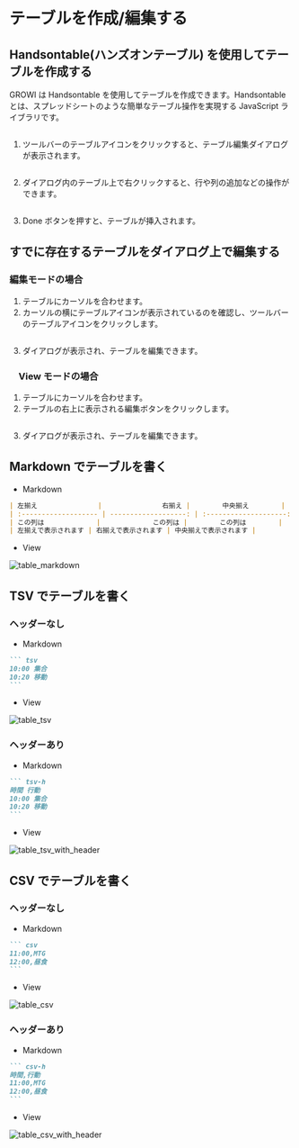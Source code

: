 # テーブルを作成/編集する

## Handsontable(ハンズオンテーブル) を使用してテーブルを作成する

GROWI は Handsontable を使用してテーブルを作成できます。Handsontable とは、スプレッドシートのような簡単なテーブル操作を実現する JavaScript ライブラリです。

<img :src="$withBase('/assets/images/table.png')" alt="">

1. ツールバーのテーブルアイコンをクリックすると、テーブル編集ダイアログが表示されます。

  <img :src="$withBase('/assets/images/table_button.png')" alt="">

2. ダイアログ内のテーブル上で右クリックすると、行や列の追加などの操作ができます。

  <img :src="$withBase('/assets/images/insert_columns.png')" alt="">

3. Done ボタンを押すと、テーブルが挿入されます。

## すでに存在するテーブルをダイアログ上で編集する

### 編集モードの場合

1. テーブルにカーソルを合わせます。
2. カーソルの横にテーブルアイコンが表示されているのを確認し、ツールバーのテーブルアイコンをクリックします。

  <img :src="$withBase('/assets/images/edit_exists_table.png')" alt="">

3. ダイアログが表示され、テーブルを編集できます。

### 　View モードの場合

1. テーブルにカーソルを合わせます。
2. テーブルの右上に表示される編集ボタンをクリックします。

  <img :src="$withBase('/assets/images/edit_exists_table_view.png')" alt="">

3. ダイアログが表示され、テーブルを編集できます。

## Markdown でテーブルを書く

- Markdown

```markdown
| 左揃え               |               右揃え |        中央揃え        |
| :------------------- | -------------------: | :--------------------: |
| この列は             |             この列は |        この列は        |
| 左揃えで表示されます | 右揃えで表示されます | 中央揃えで表示されます |
```

- View

<img :src="$withBase('/assets/images/ja/table_markdown.png')" alt="table_markdown">

## TSV でテーブルを書く

### ヘッダーなし

- Markdown

````markdown
``` tsv
10:00 集合
10:20 移動
```
````

- View

<img :src="$withBase('/assets/images/ja/table_tsv.png')" alt="table_tsv">

### ヘッダーあり

- Markdown

````markdown
``` tsv-h
時間 行動
10:00 集合
10:20 移動
```
````

- View

<img :src="$withBase('/assets/images/ja/table_tsv_with_header.png')" alt="table_tsv_with_header">

## CSV でテーブルを書く

### ヘッダーなし

- Markdown

````markdown
``` csv
11:00,MTG
12:00,昼食
```
````

- View

<img :src="$withBase('/assets/images/ja/table_csv.png')" alt="table_csv">

### ヘッダーあり

- Markdown

````markdown
``` csv-h
時間,行動
11:00,MTG
12:00,昼食
```
````

- View

<img :src="$withBase('/assets/images/ja/table_csv_with_header.png')" alt="table_csv_with_header">
